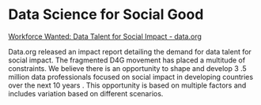 # Data Science for Social Good 
[Workforce Wanted: Data Talent for Social Impact - data.org](https://data.org/reports/workforce-wanted/)

Data.org released an impact report detailing the demand for data talent for social impact. The fragmented D4G movement has placed a multitude of constraints. We believe there is an opportunity to shape and develop 3 .5 million data professionals focused on social impact in developing countries over the next 10 years . This opportunity is based on multiple factors and includes variation based on different scenarios.